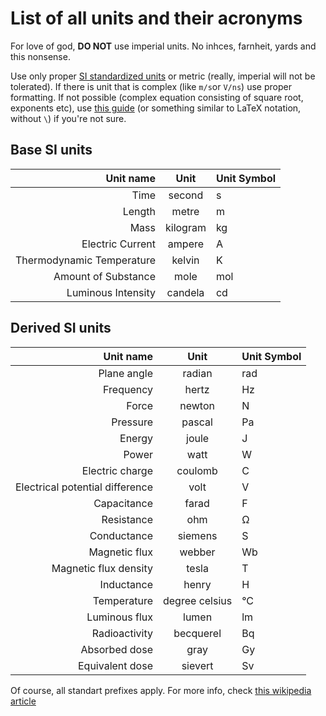 # List of all units and their acronyms
For love of god, **DO NOT** use imperial units. No inhces, farnheit, yards and this nonsense. 

Use only proper [SI standardized units](https://en.wikipedia.org/wiki/International_System_of_Units) or metric (really, imperial will not be tolerated). If there is unit that is complex (like `m/s`or `V/ns`) use proper formatting. If not possible (complex equation consisting of square root, exponents etc), use [this guide](https://www.purplemath.com/modules/mathtext.htm) (or something similar to LaTeX notation, without `\`) if you're not sure. 

## Base SI units
|Unit name|Unit|Unit Symbol| 
|---:|:---:|:---|
|Time|second|s|
|Length|metre|m|
|Mass|kilogram|kg|
|Electric Current|ampere|A|
|Thermodynamic Temperature|kelvin|K|
|Amount of Substance|mole|mol|
|Luminous Intensity|candela|cd|

## Derived SI units
|Unit name | Unit | Unit Symbol| 
|---:|:---:|:---|
|Plane angle|radian|rad|
|Frequency|hertz|Hz|
|Force|newton|N|
|Pressure|pascal|Pa|
|Energy|joule|J|
|Power|watt|W|
|Electric charge|coulomb|C|
|Electrical potential difference|volt|V|
|Capacitance|farad|F|
|Resistance|ohm|Ω|
|Conductance|siemens|S|
|Magnetic flux|webber|Wb|
|Magnetic flux density|tesla|T|
|Inductance|henry|H|
|Temperature|degree celsius|°C|
|Luminous flux|lumen|lm|
|Radioactivity|becquerel|Bq|
|Absorbed dose|gray|Gy|
|Equivalent dose|sievert|Sv|


Of course, all standart prefixes apply. For more info, check [this wikipedia article](https://en.wikipedia.org/wiki/Unit_prefix)